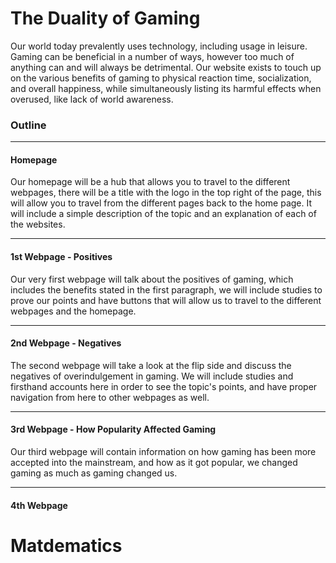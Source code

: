 # The Duality of Gaming

Our world today prevalently uses technology, including usage in leisure. Gaming can be beneficial in a number of ways, however too much of anything can and will always be detrimental. Our website exists to touch up on the various benefits of gaming to physical reaction time, socialization, and overall happiness, while simultaneously listing its harmful effects when overused, like lack of world awareness.

<h3><b>Outline</b></h3>
<hr>
<h4>Homepage</h4>
  Our homepage will be a hub that allows you to travel to the different webpages, there will be a title with the logo in the top right of the page, this will allow you to travel from the different pages back to the home page. It will include a simple description of the topic and an explanation of each of the websites.
<hr>
<h4>1st Webpage - Positives</h4>
  Our very first webpage will talk about the positives of gaming, which includes the benefits stated in the first paragraph, we will include studies to prove our points and have buttons that will allow us to travel to the different webpages and the homepage.
<hr>
<h4>2nd Webpage - Negatives</h4>
  The second webpage will take a look at the flip side and discuss the negatives of overindulgement in gaming. We will include studies and firsthand accounts here in order to see the topic's points, and have proper navigation from here to other webpages as well. 
<hr>
<h4>3rd Webpage - How Popularity Affected Gaming</h4>
  Our third webpage will contain information on how gaming has been more accepted into the mainstream, and how as it got popular, we changed gaming as much as gaming changed us.
<hr>
<h4>4th Webpage</h4>

<h1>Matdematics</h1>
